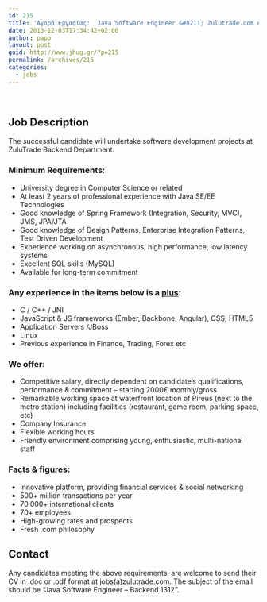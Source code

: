 ```yaml
---
id: 215
title: 'Αγορά Εργασίας:  Java Software Engineer &#8211; Zulutrade.com #jhug #job'
date: 2013-12-03T17:34:42+02:00
author: papo
layout: post
guid: http://www.jhug.gr/?p=215
permalink: /archives/215
categories:
  - jobs
---
```

&nbsp;

## Job Description

The successful candidate will undertake software development projects at ZuluTrade Backend Department.

### Minimum Requirements:

  * University degree in Computer Science or related
  * At least 2 years of professional experience with Java SE/EE Technologies
  * Good knowledge of Spring Framework (Integration, Security, MVC), JMS, JPA/JTA
  * Good knowledge of Design Patterns, Enterprise Integration Patterns, Test Driven Development
  * Experience working on asynchronous, high performance, low latency systems
  * Excellent SQL skills (MySQL)
  * Available for long-term commitment

### Any experience in the items below is a <span style="text-decoration: underline;">plus</span>:

  * C / C++ / JNI
  * JavaScript & JS frameworks (Ember, Backbone, Angular), CSS, HTML5
  * Application Servers /JBoss
  * Linux
  * Previous experience in Finance, Trading, Forex etc

### We offer:

  * Competitive salary, directly dependent on candidate&#8217;s qualifications, performance & commitment &#8211; starting 2000€ monthly/gross
  * Remarkable working space at waterfront location of Pireus (next to the metro station) including facilities (restaurant, game room, parking space, etc)
  * Company Insurance
  * Flexible working hours
  * Friendly environment comprising young, enthusiastic, multi-national staff

### Facts & figures:

  * Innovative platform, providing financial services & social networking
  * 500+ million transactions per year
  * 70,000+ international clients
  * 70+ employees
  * High-growing rates and prospects
  * Fresh .com philosophy

## Contact

Any candidates meeting the above requirements, are welcome to send their CV in .doc or .pdf format at jobs(a)zulutrade.com. The subject of the email should be &#8220;Java Software Engineer &#8211; Backend 1312&#8221;.